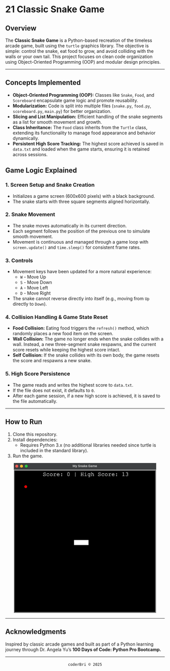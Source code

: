 # 21 Classic Snake Game

## Overview
The **Classic Snake Game** is a Python-based recreation of the timeless arcade game, built using the `turtle` graphics library. The objective is simple: control the snake, eat food to grow, and avoid colliding with the walls or your own tail. This project focuses on clean code organization using Object-Oriented Programming (OOP) and modular design principles.

---

## Concepts Implemented
- **Object-Oriented Programming (OOP):** Classes like `Snake`, `Food`, and `Scoreboard` encapsulate game logic and promote reusability.
- **Modularization:** Code is split into multiple files (`snake.py`, `food.py`, `scoreboard.py`, `main.py`) for better organization.
- **Slicing and List Manipulation:** Efficient handling of the snake segments as a list for smooth movement and growth.
- **Class Inheritance:** The `Food` class inherits from the `Turtle` class, extending its functionality to manage food appearance and behavior dynamically.
- **Persistent High Score Tracking:** The highest score achieved is saved in `data.txt` and loaded when the game starts, ensuring it is retained across sessions.

## Game Logic Explained

### 1. Screen Setup and Snake Creation
- Initializes a game screen (600x600 pixels) with a black background.
- The snake starts with three square segments aligned horizontally.
  
### 2. Snake Movement
- The snake moves automatically in its current direction.
- Each segment follows the position of the previous one to simulate smooth movement.
- Movement is continuous and managed through a game loop with `screen.update()` and `time.sleep()` for consistent frame rates.

### 3. Controls
- Movement keys have been updated for a more natural experience:
  - `W` - Move Up
  - `S` - Move Down
  - `A` - Move Left
  - `D` - Move Right
- The snake cannot reverse directly into itself (e.g., moving from `Up` directly to `Down`).

### 4. Collision Handling & Game State Reset
- **Food Collision:** Eating food triggers the `refresh()` method, which randomly places a new food item on the screen.
- **Wall Collision:** The game no longer ends when the snake collides with a wall. Instead, a new three-segment snake respawns, and the current score resets while keeping the highest score intact.
- **Self Collision:** If the snake collides with its own body, the game resets the score and respawns a new snake.

### 5. High Score Persistence
- The game reads and writes the highest score to `data.txt`.
- If the file does not exist, it defaults to `0`.
- After each game session, if a new high score is achieved, it is saved to the file automatically.

---

## How to Run
1. Clone this repository.
2. Install dependencies:
    - Requires Python 3.x (no additional libraries needed since turtle is included in the standard library).
3. Run the game.

<div align="center">
<img src="./imgs/Snake_Game-v2-Demo.gif"
    alt="Snake Game - Demo"
    width="450px" height="auto">
</div>

---

## Acknowledgments

Inspired by classic arcade games and built as part of a Python learning journey through Dr. Angela Yu’s **100 Days of Code: Python Pro Bootcamp.**

---
<section align="center">
  <code>coderBri © 2025</code>
</section>
